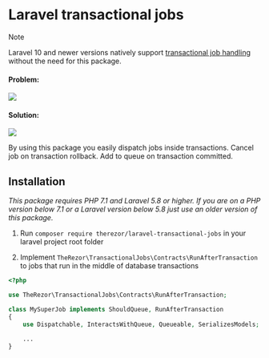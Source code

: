 # Laravel transactional jobs

> [!NOTE]  
> Laravel 10 and newer versions natively support [transactional job handling](https://laravel.com/docs/events#dispatching-events-after-database-transactions) without the need for this package.

#### Problem:
![](img/laravel_schema.jpeg)
#### Solution:
![](img/package_schema.jpeg)


By using this package you easily dispatch jobs inside transactions. Cancel job on transaction rollback. Add to queue on transaction committed.

## Installation
_This package requires PHP 7.1 and Laravel 5.8 or higher._
_If you are on a PHP version below 7.1 or a Laravel version below 5.8 just use an older version of this package._

1) Run ```composer require therezor/laravel-transactional-jobs``` in your laravel project root folder

2) Implement `TheRezor\TransactionalJobs\Contracts\RunAfterTransaction` to jobs that run in the middle of database transactions

```php
<?php

use TheRezor\TransactionalJobs\Contracts\RunAfterTransaction;

class MySuperJob implements ShouldQueue, RunAfterTransaction
{
    use Dispatchable, InteractsWithQueue, Queueable, SerializesModels;
    
    ...
}
```
